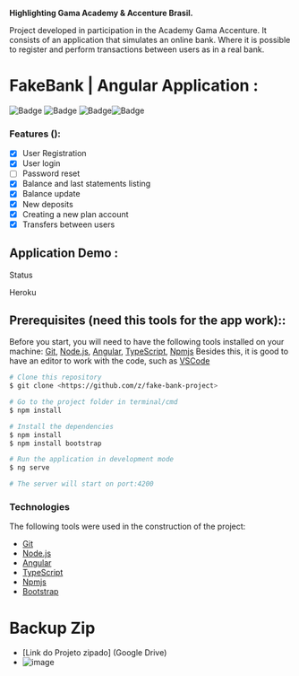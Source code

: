 **Highlighting Gama Academy & Accenture Brasil.**

Project developed in participation in the Academy Gama Accenture. It consists of an application that simulates an online bank. Where it is possible to register and perform transactions between users as in a real bank.


# FakeBank | Angular Application :

![Badge](https://img.shields.io/badge/angular-v11-lightgrey) ![Badge](https://img.shields.io/badge/typescript-v4.2-lightgrey)
![Badge](https://img.shields.io/badge/npm-v6.14.11-lightgrey)![Badge](https://img.shields.io/badge/node.js-v14.15.5-lightgrey)



### Features ():

- [x] User Registration
- [x] User login
- [ ] Password reset
- [x] Balance and last statements listing
- [x] Balance update
- [x] New deposits
- [x] Creating a new plan account
- [x] Transfers between users

## Application Demo :
Status 

Heroku


## Prerequisites (need this tools for the app work)::

Before you start, you will need to have the following tools installed on your machine:
[Git](https://git-scm.com), [Node.js](https://nodejs.org/en/), [Angular](https://angular.io/), [TypeScript](https://www.typescriptlang.org/), [Npmjs](https://www.npmjs.com/)
Besides this, it is good to have an editor to work with the code, such as [VSCode](https://code.visualstudio.com/)

```bash
# Clone this repository
$ git clone <https://github.com/z/fake-bank-project>

# Go to the project folder in terminal/cmd
$ npm install 

# Install the dependencies
$ npm install
$ npm install bootstrap

# Run the application in development mode
$ ng serve

# The server will start on port:4200
```

### Technologies 

The following tools were used in the construction of the project:

- [Git](https://git-scm.com)
- [Node.js](https://nodejs.org/en/)
- [Angular](https://angular.io/)
- [TypeScript](https://www.typescriptlang.org/)
- [Npmjs](https://www.npmjs.com/)
- [Bootstrap](https://getbootstrap.com/)


# Backup Zip
- [Link do Projeto zipado] (Google Drive)
- ![image](https://drive.google.com/file/d/12zg886MkAZz7aNEEd9CXfiIya50VWH6z/view?usp=sharing)
